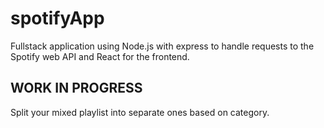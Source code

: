 # spotifyApp

Fullstack application using Node.js with express to handle requests to the Spotify web API and React for the frontend.


## WORK IN PROGRESS
Split your mixed playlist into separate ones based on category.
